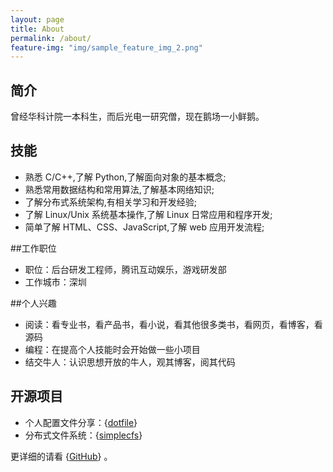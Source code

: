 ```yaml
---
layout: page
title: About
permalink: /about/
feature-img: "img/sample_feature_img_2.png"
---
```

## 简介

曾经华科计院一本科生，而后光电一研究僧，现在鹅场一小鲜鹅。

## 技能

* 熟悉 C/C++,了解 Python,了解面向对象的基本概念;
* 熟悉常用数据结构和常用算法,了解基本网络知识;
* 了解分布式系统架构,有相关学习和开发经验;
* 了解 Linux/Unix 系统基本操作,了解 Linux 日常应用和程序开发;
* 简单了解 HTML、CSS、JavaScript,了解 web 应用开发流程;

##工作职位

* 职位：后台研发工程师，腾讯互动娱乐，游戏研发部
* 工作城市：深圳

##个人兴趣

* 阅读：看专业书，看产品书，看小说，看其他很多类书，看网页，看博客，看源码
* 编程：在提高个人技能时会开始做一些小项目
* 结交牛人：认识思想开放的牛人，观其博客，阅其代码

## 开源项目

* 个人配置文件分享：{[dotfile](https://github.com/hustlijian/dotfiles)}
* 分布式文件系统：{[simplecfs](https://github.com/hustustor/simplecfs)}

更详细的请看 {[GitHub](https://github.com/hustlijian)} 。

